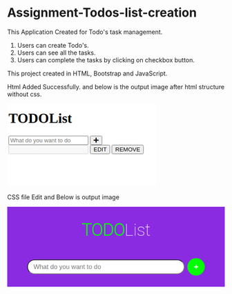 # Assignment-Todos-list-creation
This Application Created for Todo's task management. 
1. Users can create Todo's.
2. Users can see all the tasks.
3. Users can complete the tasks by clicking on checkbox button.


This project created in HTML, Bootstrap and JavaScript.

Html Added Successfully. and below is the output image after html structure without css.

![Screenshot](todoAssignmentS1.png)

CSS file Edit and Below is output image

![Screenshot](todoAssignment2.png)

